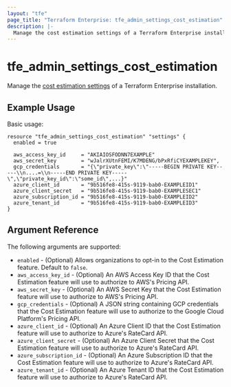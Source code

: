 ```yaml
---
layout: "tfe"
page_title: "Terraform Enterprise: tfe_admin_settings_cost_estimation"
description: |-
  Manage the cost estimation settings of a Terraform Enterprise installation.
---
```


# tfe_admin_settings_cost_estimation

Manage the [cost estimation settings](https://www.terraform.io/cloud-docs/api-docs/admin/settings#list-cost-estimation-settings) of a Terraform Enterprise installation.

## Example Usage

Basic usage:

```hcl
resource "tfe_admin_settings_cost_estimation" "settings" {
  enabled = true

  aws_access_key_id     = "AKIAIOSFODNN7EXAMPLE"
  aws_secret_key        = "wJalrXUtnFEMI/K7MDENG/bPxRfiCYEXAMPLEKEY",
  gcp_credentials       = "{\"private_key\":\"-----BEGIN PRIVATE KEY-----\\n....=\\n-----END PRIVATE KEY-----\",\"private_key_id\":\"some_id\",...}"
  azure_client_id       = "9b516fe8-415s-9119-bab0-EXAMPLEID1"
  azure_client_secret   = "9b516fe8-415s-9119-bab0-EXAMPLESEC1"
  azure_subscription_id = "9b516fe8-415s-9119-bab0-EXAMPLEID2"
  azure_tenant_id       = "9b516fe8-415s-9119-bab0-EXAMPLEID3"
}
```

## Argument Reference

The following arguments are supported:

* `enabled` - (Optional) Allows organizations to opt-in to the Cost Estimation feature. Default to `false`.
* `aws_access_key_id` - (Optional) An AWS Access Key ID that the Cost Estimation feature will use to authorize to AWS's Pricing API.
* `aws_secret_key` - (Optional) An AWS Secret Key that the Cost Estimation feature will use to authorize to AWS's Pricing API.
* `gcp_credentials` - (Optional) A JSON string containing GCP credentials that the Cost Estimation feature will use to authorize to the Google Cloud Platform's Pricing API.
* `azure_client_id` - (Optional) An Azure Client ID that the Cost Estimation feature will use to authorize to Azure's RateCard API.
* `azure_client_secret` - (Optional) An Azure Client Secret that the Cost Estimation feature will use to authorize to Azure's RateCard API.
* `azure_subscription_id` - (Optional) An Azure Subscription ID that the Cost Estimation feature will use to authorize to Azure's RateCard API.
* `azure_tenant_id` - (Optional) An Azure Tenant ID that the Cost Estimation feature will use to authorize to Azure's RateCard API.
